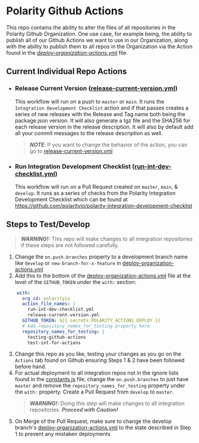 # Polarity Github Actions
This repo contains the ability to alter the files of all repositories in the Polarity Github Organization. One use case, for example being, the ability to publish all of our Github Actions we want to use in our Organization, along with the ability to publish them to all repos in the Organization via the Action found in the *[deploy-organization-actions.yml](./.github/workflows/deploy-organization-actions.yml)* file. 

## Current Individual Repo Actions

- ### Release Current Version ([release-current-version.yml](./src/individualRepoActions/release-current-version.yml))
  This workflow will run on a push to `master` or `main`. It runs the `Integration Development Checklist` action and if that passes creates a series of new releases with the Release and Tag name both being the package.json version.  It will also generate a tgz file and the SHA256 for each release version in the release description.  It will also by default add all your commit messages to the release description as well.
  > ***NOTE***: If you want to change the behavior of the action, you can go to [release-current-version.yml](./.github/workflows/release-for-servers.yml)

- ### Run Integration Development Checklist ([run-int-dev-checklist.yml](./src/individualRepoActions/run-int-dev-checklist.yml))
  This workflow will run on a Pull Request created on `master`, `main`, & `develop`. It runs as a series of checks from the Polarity Integration Development Checklist which can be found at https://github.com/polarityio/polarity-integration-development-checklist


## Steps to Test/Develop
> ***WARNING!:*** This repo will make changes to all integration repositories if these steps are not followed carefully.
1. Change the `on.push.branches` property to a development branch name like `develop` or `new-branch-for-x-feature` in [deploy-organization-actions.yml](./.github/workflows/deploy-organization-actions.yml)
2. Add this to the bottom of the [deploy-organization-actions.yml](./.github/workflows/deploy-organization-actions.yml) file at the level of the `GITHUB_TOKEN` under the `with:` section: 
  ```yaml
      with: 
        org_id: polarityio
        action_file_names: |
          run-int-dev-checklist.yml
          release-current-version.yml
        GITHUB_TOKEN: ${{ secrets.POLARITY_ACTIONS_DEPLOY }}
        # Add repository_names_for_testing property here
        repository_names_for_testing: |
          testing-github-actions
          test-int-for-actions
  ```
3. Change this repo as you like, testing your changes as you go on the `Actions` tab found on Github ensuring Steps 1 & 2 have been followed before hand.
4. For actual deployment to all integration repos not in the ignore lists found in the [constants.js](./src/constants.js) file, change the `on.push.branches` to just have `master` and remove the `repository_names_for_testing` property under the `with:` property.  Create a Pull Request from `develop` to `master`.  
    > ***WARNING!:*** Doing this step will make changes to all integration repositories.  ***Proceed with Caution!***
5. On Merge of the Pull Request, make sure to change the develop branch's [deploy-organization-actions.yml](./.github/workflows/deploy-organization-actions.yml) to the state described in Step 1 to prevent any mistaken deployments